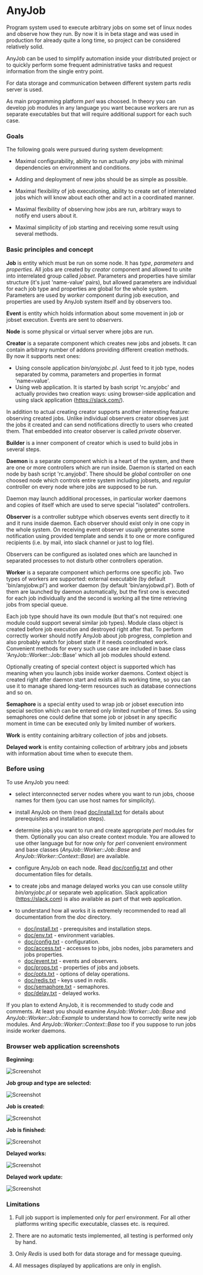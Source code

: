 # AnyJob

Program system used to execute arbitrary jobs on some set of linux nodes and observe how they run.
By now it is in beta stage and was used in production for already quite a long time, so project
can be considered relatively solid.

AnyJob can be used to simplify automation inside your distributed project or to quickly perform some
frequent administrative tasks and request information from the single entry point.

For data storage and communication between different system parts *redis* server is used.

As main programming platform *perl* was choosed. In theory you can develop job modules in any language
you want because workers are run as separate executables but that will require additional support
for each such case.

### Goals

The following goals were pursued during system development:

- Maximal configurability, ability to run actually *any* jobs with minimal dependencies on environment and conditions.

- Adding and deployment of new jobs should be as simple as possible.

- Maximal flexibility of job executioning, ability to create set of interrelated jobs which will know
about each other and act in a coordinated manner.

- Maximal flexibility of observing how jobs are run, arbitrary ways to notify end users about it.

- Maximal simplicity of job starting and receiving some result using several methods.

### Basic principles and concept

**Job** is entity which must be run on some node. It has *type*, *parameters* and *properties*. All jobs are created
by *creator* component and allowed to unite into interrelated group called *jobset*. Parameters and properties have
similar structure (it's just 'name-value' pairs), but allowed parameters are individual for each job type and
properties are global for the whole system. Parameters are used by *worker* component during job execution, and
properties are used by AnyJob system itself and by observers too.

**Event** is entity which holds information about some movement in job or jobset execution. Events are sent to
*observers*.

**Node** is some physical or virtual server where jobs are run.

**Creator** is a separate component which creates new jobs and jobsets. It can contain arbitrary number of
addons providing different creation methods. By now it supports next ones:
- Using console application *bin/anyjobc.pl*. Just feed to it job type, nodes separated by comma, parameters and
properties in format 'name=value'.
- Using web application. It is started by bash script 'rc.anyjobc' and actually provides two creation ways:
using browser-side application and using slack application (https://slack.com/).

In addition to actual creating creator supports another interesting feature: observing created jobs. Unlike
individual observers creator observes just the jobs it created and can send notifications directly to users who
created them. That embedded into creator observer is called *private* observer.

**Builder** is a inner component of creator which is used to build jobs in several steps.

**Daemon** is a separate component which is a heart of the system, and there are one or more controllers which are run
inside. Daemon is started on each node by bash script 'rc.anyjobd'. There should be *global* controller on one
choosed node which controls entire system including jobsets, and *regular* controller on every node where jobs are
supposed to be run. 

Daemon may launch additional processes, in particular worker daemons and copies of itself which are used to serve
special "isolated" controllers.

**Observer** is a controller subtype which observes events sent directly to it and it runs inside daemon. Each observer
should exist only in one copy in the whole system. On receiving event observer usually generates some notification
using provided template and sends it to one or more configured recipients (i.e. by mail, into slack channel or just
to log file).

Observers can be configured as isolated ones which are launched in separated processes to not disturb other controllers
operation.

**Worker** is a separate component which performs one specific job. Two types of workers are supported: external
executable (by default 'bin/anyjobw.pl') and worker daemon (by default 'bin/anyjobwd.pl'). Both of them are launched
by daemon automatically, but the first one is executed for each job individually and the second is working all
the time retrieving jobs from special queue. 

Each job type should have its own module (but that's not required: one module could support several similar job
types). Module class object is created before job execution and destroyed right after that.
To perform correctly worker should notify AnyJob about job progress, completion and also probably watch for
jobset state if it needs coordinated work. Convenient methods for every such use case are included in base class
'AnyJob::Worker::Job::Base' which all job modules should extend. 

Optionally creating of special context object is supported which has meaning when you launch jobs inside worker
daemons. Context object is created right after daemon start and exists all its working time, so you can use it
to manage shared long-term resources such as database connections and so on.

**Semaphore** is a special entity used to wrap job or jobset execution into special section which can be entered
only limited number of times. So using semaphores one could define that some job or jobset in any specific
moment in time can be executed only by limited number of workers.

**Work** is entity containing arbitrary collection of jobs and jobsets.

**Delayed work** is entity containing collection of arbitrary jobs and jobsets with information about
time when to execute them.

### Before using

To use AnyJob you need:

- select interconnected server nodes where you want to run jobs, choose names for them (you can use host names
for simplicity).

- install AnyJob on them (read [doc/install.txt](doc/install.txt) for details about prerequisites and installation
steps).

- determine jobs you want to run and create appropriate *perl* modules for them. Optionally you can also create
context module. You are allowed to use other language but for now only for *perl* convenient environment and base
classes (*AnyJob::Worker::Job::Base* and *AnyJob::Worker::Context::Base*) are available.

- configure AnyJob on each node. Read [doc/config.txt](doc/config.txt) and other documentation files for details.

- to create jobs and manage delayed works you can use console utility *bin/anyjobc.pl* or separate web application.
Slack application (https://slack.com) is also available as part of that web application.

- to understand how all works it is extremely recommended to read all documentation from the *doc* directory.
   - [doc/install.txt](doc/install.txt) - prerequisites and installation steps.
   - [doc/env.txt](doc/env.txt) - environment variables.
   - [doc/config.txt](doc/config.txt) - configuration.
   - [doc/access.txt](doc/access.txt) - accesses to jobs, jobs nodes, jobs parameters and jobs properties.
   - [doc/event.txt](doc/event.txt) - events and observers.
   - [doc/props.txt](doc/props.txt) - properties of jobs and jobsets.
   - [doc/opts.txt](doc/opts.txt) - options of delay operations.
   - [doc/redis.txt](doc/redis.txt) - keys used in *redis*.
   - [doc/semaphore.txt](doc/semaphore.txt) - semaphores.
   - [doc/delay.txt](doc/delay.txt) - delayed works.

If you plan to extend AnyJob, it is recommended to study code and comments. At least you should examine
*AnyJob::Worker::Job::Base* and *AnyJob::Worker::Job::Example* to understand how to correctly write new job modules.
And *AnyJob::Worker::Context::Base* too if you suppose to run jobs inside worker daemons. 

### Browser web application screenshots

**Beginning:**

![Screenshot](img/screenshot1.png)

**Job group and type are selected:**

![Screenshot](img/screenshot2.png)

**Job is created:**

![Screenshot](img/screenshot3.png)

**Job is finished:**

![Screenshot](img/screenshot4.png)

**Delayed works:**

![Screenshot](img/screenshot5.png)

**Delayed work update:**

![Screenshot](img/screenshot6.png)

### Limitations

1. Full job support is implemented only for *perl* environment. For all other platforms writing specific
executable, classes etc. is required.

2. There are no automatic tests implemented, all testing is performed only by hand.

3. Only *Redis* is used both for data storage and for message queuing.

4. All messages displayed by applications are only in english.
